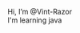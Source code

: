 Hi, I’m @Vint-Razor</br>
I'm learning java

<!---
Vint-Razor/Vint-Razor is a ✨ special ✨ repository because its `README.md` (this file) appears on your GitHub profile.
You can click the Preview link to take a look at your changes.
--->
